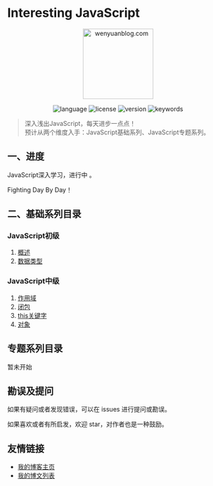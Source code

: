 # Interesting JavaScript

<p align="center">
  <img src="https://www.wenyuanblog.com/medias/logo/javascript.png" alt="wenyuanblog.com" width="160" hegiht="160"/>
</p>

<p align="center">
  <img alt="language" src="https://img.shields.io/badge/language-md-brightgreen.svg?style=flat-square">
  <img alt="license" src="https://img.shields.io/badge/license-MIT-green.svg?style=flat-square">
  <img alt="version" src="https://img.shields.io/badge/version-2020-blue.svg?style=flat-square">
  <img alt="keywords" src="https://img.shields.io/badge/keywords-javascript-blue.svg?style=flat-square">
</p>

> 深入浅出JavaScript，每天进步一点点！  
> 预计从两个维度入手：JavaScript基础系列、JavaScript专题系列。

## 一、进度
JavaScript深入学习，进行中 。

Fighting Day By Day！


## 二、基础系列目录

### JavaScript初级

1. [概述](https://github.com/winyuan/head-frist-javascript/blob/master/articles/基础系列/初级/概述.md)  
2. [数据类型](https://github.com/winyuan/head-frist-javascript/blob/master/articles/基础系列/初级/数据类型.md)  

### JavaScript中级

1. [作用域](https://github.com/winyuan/head-frist-javascript/blob/master/articles/基础系列/中级/作用域.md)  
2. [闭包](https://github.com/winyuan/head-frist-javascript/blob/master/articles/基础系列/中级/闭包.md)  
3. [this关键字](https://github.com/winyuan/head-frist-javascript/blob/master/articles/基础系列/中级/this关键字.md)  
4. [对象](https://github.com/winyuan/head-frist-javascript/blob/master/articles/基础系列/中级/对象.md)   

## 专题系列目录
暂未开始

## 勘误及提问
如果有疑问或者发现错误，可以在 issues 进行提问或勘误。

如果喜欢或者有所启发，欢迎 star，对作者也是一种鼓励。

## 友情链接
* [我的博客主页](https://www.wenyuanblog.com/)
* [我的博文列表](https://github.com/winyuan/blog)
